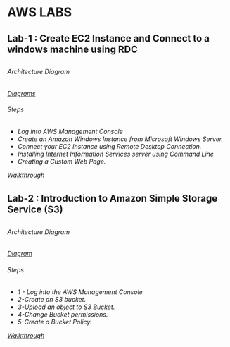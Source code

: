 #      AWS LABS 

<h2> Lab-1 : Create EC2 Instance and Connect to a windows machine using RDC<h2> 
<h6> Architecture Diagram<h6>
<a href="https://app.diagrams.net/#G1GiDtQdyRhfORWkaBMCAQf5esT9_KuMxt">Diagrams<a>
<h6> Steps</h6>
<ul>
<li> Log into AWS Management Console </li>
<li>Create an Amazon Windows Instance from Microsoft Windows Server.</li>
<li>Connect your EC2 Instance using Remote Desktop Connection.</li>
<li>Installing Internet Information Services server using Command Line</li>
<li>Creating a Custom Web Page.</li>
</ul>
<a href="https://drive.google.com/file/d/1lhbUeyFU5R4OWToSyV-ZQ8amnY-lGzoq/view?usp=sharing" > Walkthrough</a>


<h2> Lab-2 : Introduction to Amazon Simple Storage Service (S3)<h2> 
<h6> Architecture Diagram<h6>
<a href="https://drive.google.com/file/d/14nBEvyZkdZ-uRG_lNZA4Uh4cpiDWnZ22/view?usp=sharing">Diagram<a>
<h6> Steps</h6>
<ul>
<li>1 - Log into the AWS Management Console</li>
<li>2-Create an S3 bucket.</li>
<li>3-Upload an object to S3 Bucket.</li>
<li>4-Change Bucket permissions.</li>
<li>5-Create a Bucket Policy.</li>
</ul>
<a href="https://drive.google.com/file/d/12V3zU4tiiZ0BaqVtr69chDvJt2lzNDOC/view?usp=sharing"> Walkthrough</a>